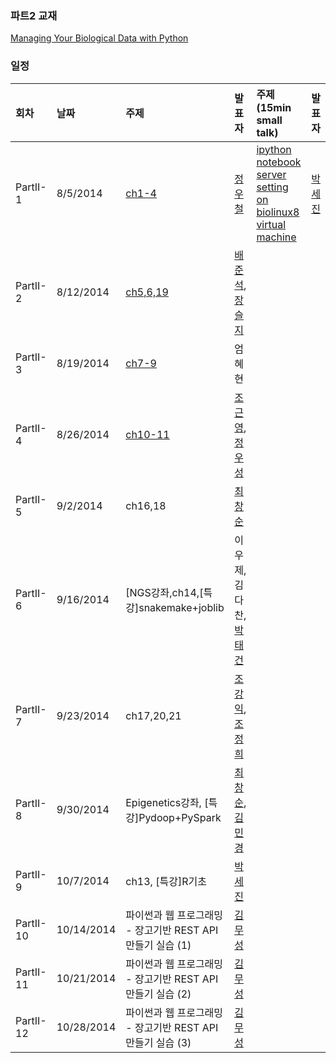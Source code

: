 
### 파트2 교재
[Managing Your Biological Data with Python](http://www.crcpress.com/product/isbn/9781439880937)

### 일정

|회차	    |날짜	   |주제	                                                    |발표자	|주제 (15min small talk)           | 발표자  |
|:---	    |:---	   |:---	                                                    |:---	|:---                              |:---  |
|PartII-1    |8/5/2014  |[ch1-4](d01.md) 	    | [정우철](https://www.facebook.com/juczest) |   [ipython notebook server setting on biolinux8 virtual machine ](d01.md#2._Ipython_notebook_server_setting_on_Biolinux_8_virtual_machine) | [박세진](https://www.facebook.com/sejin.park.794) |
|PartII-2    |8/12/2014  |[ch5,6,19](d02.md)  | [배준석](https://www.facebook.com/PeterJSBae), [장슬지](https://www.facebook.com/seulji.chang.5)  |  |  |
|PartII-3    |8/19/2014  |[ch7-9](d03.md)  | 엄혜현 |  |  |
|PartII-4    |8/26/2014  |[ch10-11](d04.md)  | [조근영](https://www.facebook.com/re4lfl0w),  [정우성](https://www.facebook.com/woosung.chung.52)  |  |  |
|PartII-5    |9/2/2014  |ch16,18  | [최창순](https://www.facebook.com/changsoon.choi.3) |  |  |
|PartII-6    |9/16/2014  |[NGS강좌,ch14,[특강]snakemake+joblib  | 이우제, 김다찬, [박태건](https://www.facebook.com/xarus01) |  |  |
|PartII-7    |9/23/2014  |ch17,20,21  | [조강익](https://www.facebook.com/kangik), [조정희](https://www.facebook.com/jeonghee.jo.37)  |  |  |
|PartII-8    |9/30/2014  |Epigenetics강좌, [특강]Pydoop+PySpark  | [최창순](https://www.facebook.com/changsoon.choi.3), [김민경](https://www.facebook.com/mk.kim.904) |  |  |
|PartII-9    |10/7/2014  |ch13, [특강]R기초  | [박세진](https://www.facebook.com/sejin.park.794) |  |  |
|PartII-10   |10/14/2014  | 파이썬과 웹 프로그래밍 - 장고기반  REST API 만들기 실습 (1) | [김무성](https://www.facebook.com/moodern) |  |  |
|PartII-11   |10/21/2014  | 파이썬과 웹 프로그래밍 - 장고기반  REST API 만들기 실습 (2) | [김무성](https://www.facebook.com/moodern) |  |  |
|PartII-12   |10/28/2014  | 파이썬과 웹 프로그래밍 - 장고기반  REST API 만들기 실습 (3) | [김무성](https://www.facebook.com/moodern) |  |  |


